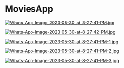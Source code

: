 # MoviesApp


[![Whats-App-Image-2023-05-30-at-8-27-41-PM.jpg](https://i.postimg.cc/YqJq8mxX/Whats-App-Image-2023-05-30-at-8-27-41-PM.jpg)](https://postimg.cc/QHJ3dCw5)

[![Whats-App-Image-2023-05-30-at-8-27-42-PM.jpg](https://i.postimg.cc/xTYSdytV/Whats-App-Image-2023-05-30-at-8-27-42-PM.jpg)](https://postimg.cc/dDWfHCb5)

[![Whats-App-Image-2023-05-30-at-8-27-41-PM-1.jpg](https://i.postimg.cc/jjf8NBSg/Whats-App-Image-2023-05-30-at-8-27-41-PM-1.jpg)](https://postimg.cc/xk0yVxHM)

[![Whats-App-Image-2023-05-30-at-8-27-41-PM-2.jpg](https://i.postimg.cc/W36XYrr0/Whats-App-Image-2023-05-30-at-8-27-41-PM-2.jpg)](https://postimg.cc/S2R6JngK)

[![Whats-App-Image-2023-05-30-at-8-27-41-PM-3.jpg](https://i.postimg.cc/y8gn42c1/Whats-App-Image-2023-05-30-at-8-27-41-PM-3.jpg)](https://postimg.cc/Bj322Ymk)


